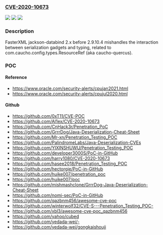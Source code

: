 ### [CVE-2020-10673](https://cve.mitre.org/cgi-bin/cvename.cgi?name=CVE-2020-10673)
![](https://img.shields.io/static/v1?label=Product&message=n%2Fa&color=blue)
![](https://img.shields.io/static/v1?label=Version&message=n%2Fa&color=blue)
![](https://img.shields.io/static/v1?label=Vulnerability&message=n%2Fa&color=brighgreen)

### Description

FasterXML jackson-databind 2.x before 2.9.10.4 mishandles the interaction between serialization gadgets and typing, related to com.caucho.config.types.ResourceRef (aka caucho-quercus).

### POC

#### Reference
- https://www.oracle.com/security-alerts/cpujan2021.html
- https://www.oracle.com/security-alerts/cpujul2020.html

#### Github
- https://github.com/0xT11/CVE-POC
- https://github.com/Al1ex/CVE-2020-10673
- https://github.com/CnHack3r/Penetration_PoC
- https://github.com/GrrrDog/Java-Deserialization-Cheat-Sheet
- https://github.com/Mr-xn/Penetration_Testing_POC
- https://github.com/PalindromeLabs/Java-Deserialization-CVEs
- https://github.com/YIXINSHUWU/Penetration_Testing_POC
- https://github.com/developer3000S/PoC-in-GitHub
- https://github.com/harry1080/CVE-2020-10673
- https://github.com/hasee2018/Penetration_Testing_POC
- https://github.com/hectorgie/PoC-in-GitHub
- https://github.com/huike007/penetration_poc
- https://github.com/huike007/poc
- https://github.com/mishmashclone/GrrrDog-Java-Deserialization-Cheat-Sheet
- https://github.com/nomi-sec/PoC-in-GitHub
- https://github.com/qazbnm456/awesome-cve-poc
- https://github.com/winterwolf32/CVE-S---Penetration_Testing_POC-
- https://github.com/xbl3/awesome-cve-poc_qazbnm456
- https://github.com/yahoo/cubed
- https://github.com/yedada-wei/-
- https://github.com/yedada-wei/gongkaishouji

